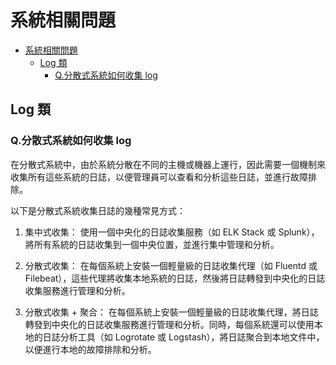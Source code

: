 # 系統相關問題

- [系統相關問題](#系統相關問題)
  - [Log 類](#log-類)
    - [Q.分散式系統如何收集 log](#q分散式系統如何收集-log)

## Log 類

### Q.分散式系統如何收集 log

在分散式系統中，由於系統分散在不同的主機或機器上運行，因此需要一個機制來收集所有這些系統的日誌，以便管理員可以查看和分析這些日誌，並進行故障排除。

以下是分散式系統收集日誌的幾種常見方式：

1. 集中式收集：
   使用一個中央化的日誌收集服務（如 ELK Stack 或 Splunk），將所有系統的日誌收集到一個中央位置，並進行集中管理和分析。

2. 分散式收集：
   在每個系統上安裝一個輕量級的日誌收集代理（如 Fluentd 或 Filebeat），這些代理將收集本地系統的日誌，然後將日誌轉發到中央化的日誌收集服務進行管理和分析。

3. 分散式收集 + 聚合：
   在每個系統上安裝一個輕量級的日誌收集代理，將日誌轉發到中央化的日誌收集服務進行管理和分析。同時，每個系統還可以使用本地的日誌分析工具（如 Logrotate 或 Logstash），將日誌聚合到本地文件中，以便進行本地的故障排除和分析。
